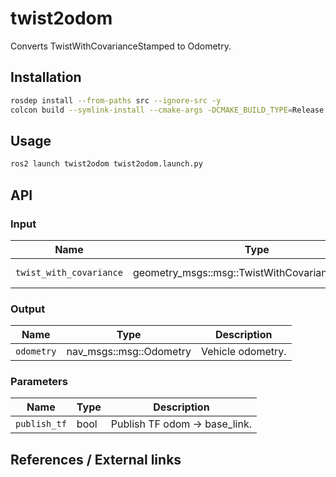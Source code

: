 # twist2odom
<!-- Required -->
<!-- Package description -->
Converts TwistWithCovarianceStamped to Odometry.

## Installation
<!-- Required -->
<!-- Things to consider:
    - How to build package? 
    - Are there any other 3rd party dependencies required? -->

```bash
rosdep install --from-paths src --ignore-src -y
colcon build --symlink-install --cmake-args -DCMAKE_BUILD_TYPE=Release -DCMAKE_EXPORT_COMPILE_COMMANDS=On --packages-up-to twist2odom
```

## Usage
<!-- Required -->
<!-- Things to consider:
    - Launching package. 
    - Exposed API (example service/action call. -->

```bash
ros2 launch twist2odom twist2odom.launch.py
```

## API
<!-- Required -->
<!-- Things to consider:
    - How do you use the package / API? -->

### Input

| Name                    | Type                                           | Description    |
| ----------------------- | ---------------------------------------------- | -------------- |
| `twist_with_covariance` | geometry_msgs::msg::TwistWithCovarianceStamped | Vehicle twist. |


### Output

| Name       | Type                    | Description       |
| ---------- | ----------------------- | ----------------- |
| `odometry` | nav_msgs::msg::Odometry | Vehicle odometry. |


### Parameters

| Name         | Type | Description                   |
| ------------ | ---- | ----------------------------- |
| `publish_tf` | bool | Publish TF odom -> base_link. |


## References / External links
<!-- Optional -->

